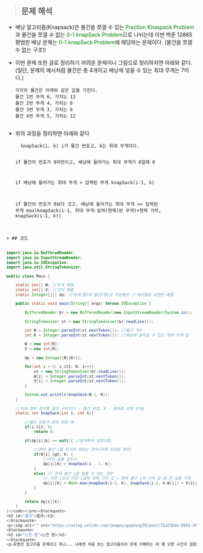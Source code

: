 <p><img alt="" src="https://velog.velcdn.com/images/gayeong39/post/78d0615e-14f4-4c98-ac4f-77d8e0d79dd3/image.png" /></p>
<blockquote>
<h2 id="문제-해석">문제 해석</h2>
</blockquote>
<ul>
<li><p>배낭 알고리즘(Knapsack)은 물건을 쪼갤 수 있는 <span style="color: green;">Fraction Knaspack Problem</span>과 물건을 쪼갤 수 없는 <span style="color: green;">0-1 knapSack Problem</span>으로 나뉘는데 이번 백준 12865 평범한 배낭 문제는 <span style="color: green;">0-1 knapSack Problem</span>에 해당하는 문제이다. (물건을 쪼갤 수 없는 구조!)</p>
</li>
<li><p>이번 문제 또한 글로 정리하기 어려운 문제이니 그림으로 정리하자면 아래와 같다. (일단, 문제의 예시처럼 물건은 총 4개이고 배낭에 넣을 수 있는 최대 무게는 7이다.)</p>
<pre><code>각각의 물건은 아래와 같은 값을 가진다.
물건 1번 무게 6, 가치는 13
물건 2번 무게 4, 가치는 8
물건 3번 무게 3, 가치는 6
물건 4번 무게 5, 가치는 12</code></pre><p><img alt="" src="https://velog.velcdn.com/images/gayeong39/post/1e911f56-a6cf-4a1e-a082-2b5c2edcc260/image.png" /></p>
</li>
<li><p>위의 과정을 정리하면 아래와 같다</p>
<pre><code>  knapSack(i, k) i가 물건 번호고, k는 최대 무게이다.

   if 물건의 번호가 0미만이고, 배낭에 들어가는 최대 무게가 0일때
    0 

   if 배낭에 들어가는 최대 무게 &lt; 입력된 무게
   knapSack(i-1, k)

   if 물건의 번호가 0보다 크고, 배낭에 들어가는 최대 무게 &gt;= 입력된 무게
   max(knapSack(i-1, 최대 무게-입력(현재)된 무게)+현재 가치, knapSack(i-1, k))
</code></pre></li>
</ul>
<pre><code>
&gt; ## 코드

```java
import java.io.BufferedReader;
import java.io.InputStreamReader;
import java.io.IOException;
import java.util.StringTokenizer;

public class Main {

    static int[] W; //무게 배열
    static int[] V; //가치 배열
    static Integer[][] dp; //무게(열)와 물건(행)로 작성했던 그 테이블을 표현한 배열

    public static void main(String[] args) throws IOException {

        BufferedReader br = new BufferedReader(new InputStreamReader(System.in));

        StringTokenizer st = new StringTokenizer(br.readLine());

        int N = Integer.parseInt(st.nextToken()); //물건 개수
        int K = Integer.parseInt(st.nextToken()); //배낭에 들어갈 수 있는 최대 무게 값

        W = new int[N];
        V = new int[N];

        dp = new Integer[N][K+1];

        for(int i = 0; i &lt; N; i++){
            st = new StringTokenizer(br.readLine());
            W[i] = Integer.parseInt(st.nextToken());
            V[i] = Integer.parseInt(st.nextToken());
        }

        System.out.println(knapSack(N-1, K));
    }

    //최대 부분 문자열 길이 구하기(i : 물건 번호, k : 들어갈 최대 무게)
    static int knapSack(int i, int k){

        //물건 번호가 범위 밖일 때
        if(i &lt; 0)
            return 0;

        if(dp[i][k] == null){ //탐색하지 않았다면,

            //현재 물건 i를 추가로 못담는 경우(무게 초과일 경우)
            if(W[i] &gt; k) {
                //이전 값을 넣는다.
                dp[i][k] = knapSack(i - 1, k);
            }
            else{ // 현재 물건 i을 담을 수 았는 경우
                // 이전 i값과 이전 i값에 대해 가치 값 + 현재 물건 i의 가치 값 중 큰 값을 저장
                dp[i][k] = Math.max(knapSack(i-1, k), knapSack(i-1, k-W[i]) + V[i]);
            }
        }

        return dp[i][k];
    }
}</code></pre><blockquote>
<h2 id="결과">결과</h2>
</blockquote>
<p><img alt="" src="https://velog.velcdn.com/images/gayeong39/post/72a53bbb-8943-4f24-b265-2211b43324e9/image.png" /></p>
<blockquote>
<h2 id="느낀-점">느낀 점</h2>
</blockquote>
<p>유명한 알고리즘 문제라고 하나... 나에겐 처음 보는 알고리즘이라 문제 이해하는 데 꽤 오랜 시간이 걸렸다... 그래도 풀어내긴 했으나 아직 부족한 게 많다😭</p>